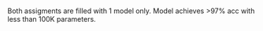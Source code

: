 #

Both assigments are filled with 1 model only. Model achieves >97% acc with less than 100K parameters.